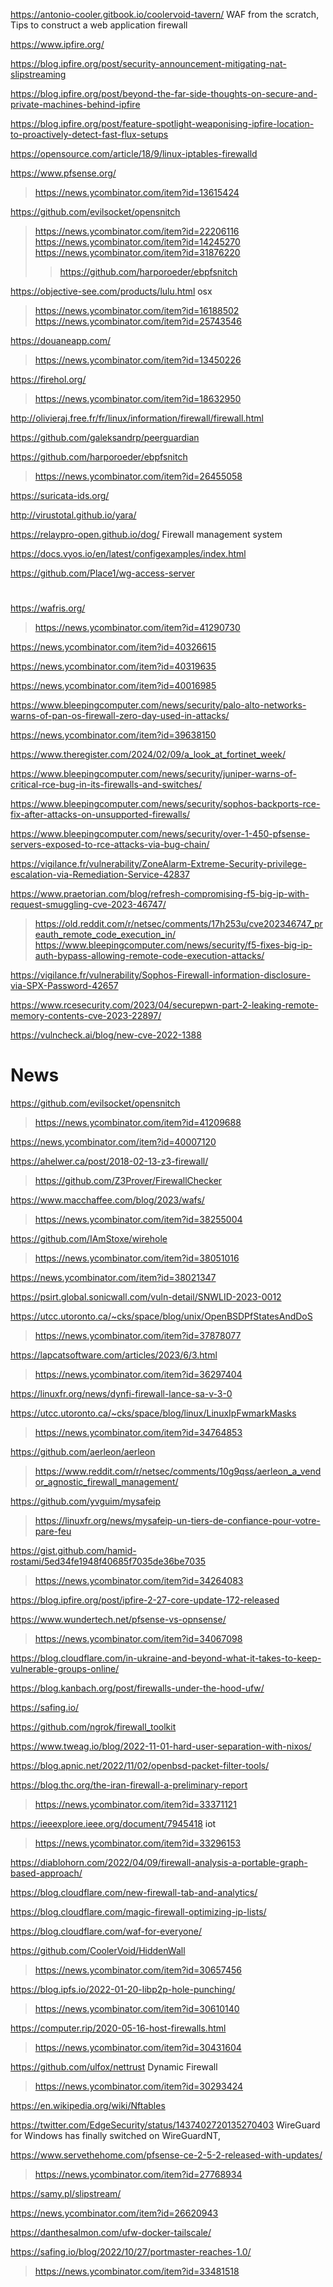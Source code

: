 https://antonio-cooler.gitbook.io/coolervoid-tavern/ WAF from the scratch, Tips to construct a web application firewall

https://www.ipfire.org/

https://blog.ipfire.org/post/security-announcement-mitigating-nat-slipstreaming

https://blog.ipfire.org/post/beyond-the-far-side-thoughts-on-secure-and-private-machines-behind-ipfire

https://blog.ipfire.org/post/feature-spotlight-weaponising-ipfire-location-to-proactively-detect-fast-flux-setups

https://opensource.com/article/18/9/linux-iptables-firewalld

https://www.pfsense.org/
> https://news.ycombinator.com/item?id=13615424

https://github.com/evilsocket/opensnitch
> https://news.ycombinator.com/item?id=22206116
> https://news.ycombinator.com/item?id=14245270
> https://news.ycombinator.com/item?id=31876220
> > https://github.com/harporoeder/ebpfsnitch

https://objective-see.com/products/lulu.html osx
> https://news.ycombinator.com/item?id=16188502
> https://news.ycombinator.com/item?id=25743546

https://douaneapp.com/
> https://news.ycombinator.com/item?id=13450226

https://firehol.org/
> https://news.ycombinator.com/item?id=18632950

http://olivieraj.free.fr/fr/linux/information/firewall/firewall.html

https://github.com/galeksandrp/peerguardian

https://github.com/harporoeder/ebpfsnitch
> https://news.ycombinator.com/item?id=26455058

https://suricata-ids.org/

http://virustotal.github.io/yara/

https://relaypro-open.github.io/dog/ Firewall management system

https://docs.vyos.io/en/latest/configexamples/index.html

https://github.com/Place1/wg-access-server

#
https://wafris.org/
> https://news.ycombinator.com/item?id=41290730

https://news.ycombinator.com/item?id=40326615

https://news.ycombinator.com/item?id=40319635

https://news.ycombinator.com/item?id=40016985

https://www.bleepingcomputer.com/news/security/palo-alto-networks-warns-of-pan-os-firewall-zero-day-used-in-attacks/

https://news.ycombinator.com/item?id=39638150

https://www.theregister.com/2024/02/09/a_look_at_fortinet_week/

https://www.bleepingcomputer.com/news/security/juniper-warns-of-critical-rce-bug-in-its-firewalls-and-switches/

https://www.bleepingcomputer.com/news/security/sophos-backports-rce-fix-after-attacks-on-unsupported-firewalls/

https://www.bleepingcomputer.com/news/security/over-1-450-pfsense-servers-exposed-to-rce-attacks-via-bug-chain/

https://vigilance.fr/vulnerability/ZoneAlarm-Extreme-Security-privilege-escalation-via-Remediation-Service-42837

https://www.praetorian.com/blog/refresh-compromising-f5-big-ip-with-request-smuggling-cve-2023-46747/
> https://old.reddit.com/r/netsec/comments/17h253u/cve202346747_preauth_remote_code_execution_in/
> https://www.bleepingcomputer.com/news/security/f5-fixes-big-ip-auth-bypass-allowing-remote-code-execution-attacks/

https://vigilance.fr/vulnerability/Sophos-Firewall-information-disclosure-via-SPX-Password-42657

https://www.rcesecurity.com/2023/04/securepwn-part-2-leaking-remote-memory-contents-cve-2023-22897/

https://vulncheck.ai/blog/new-cve-2022-1388

# News
https://github.com/evilsocket/opensnitch
> https://news.ycombinator.com/item?id=41209688

https://news.ycombinator.com/item?id=40007120

https://ahelwer.ca/post/2018-02-13-z3-firewall/
> https://github.com/Z3Prover/FirewallChecker

https://www.macchaffee.com/blog/2023/wafs/
> https://news.ycombinator.com/item?id=38255004

https://github.com/IAmStoxe/wirehole
> https://news.ycombinator.com/item?id=38051016

https://news.ycombinator.com/item?id=38021347

https://psirt.global.sonicwall.com/vuln-detail/SNWLID-2023-0012

https://utcc.utoronto.ca/~cks/space/blog/unix/OpenBSDPfStatesAndDoS
> https://news.ycombinator.com/item?id=37878077

https://lapcatsoftware.com/articles/2023/6/3.html
> https://news.ycombinator.com/item?id=36297404

https://linuxfr.org/news/dynfi-firewall-lance-sa-v-3-0

https://utcc.utoronto.ca/~cks/space/blog/linux/LinuxIpFwmarkMasks
> https://news.ycombinator.com/item?id=34764853

https://github.com/aerleon/aerleon
> https://www.reddit.com/r/netsec/comments/10g9qss/aerleon_a_vendor_agnostic_firewall_management/

https://github.com/yvguim/mysafeip
> https://linuxfr.org/news/mysafeip-un-tiers-de-confiance-pour-votre-pare-feu

https://gist.github.com/hamid-rostami/5ed34fe1948f40685f7035de36be7035
> https://news.ycombinator.com/item?id=34264083

https://blog.ipfire.org/post/ipfire-2-27-core-update-172-released

https://www.wundertech.net/pfsense-vs-opnsense/
> https://news.ycombinator.com/item?id=34067098

https://blog.cloudflare.com/in-ukraine-and-beyond-what-it-takes-to-keep-vulnerable-groups-online/

https://blog.kanbach.org/post/firewalls-under-the-hood-ufw/

https://safing.io/

https://github.com/ngrok/firewall_toolkit

https://www.tweag.io/blog/2022-11-01-hard-user-separation-with-nixos/

https://blog.apnic.net/2022/11/02/openbsd-packet-filter-tools/

https://blog.thc.org/the-iran-firewall-a-preliminary-report
> https://news.ycombinator.com/item?id=33371121

https://ieeexplore.ieee.org/document/7945418 iot
> https://news.ycombinator.com/item?id=33296153

https://diablohorn.com/2022/04/09/firewall-analysis-a-portable-graph-based-approach/

https://blog.cloudflare.com/new-firewall-tab-and-analytics/

https://blog.cloudflare.com/magic-firewall-optimizing-ip-lists/

https://blog.cloudflare.com/waf-for-everyone/

https://github.com/CoolerVoid/HiddenWall
> https://news.ycombinator.com/item?id=30657456

https://blog.ipfs.io/2022-01-20-libp2p-hole-punching/
> https://news.ycombinator.com/item?id=30610140

https://computer.rip/2020-05-16-host-firewalls.html
> https://news.ycombinator.com/item?id=30431604

https://github.com/ulfox/nettrust Dynamic Firewall
> https://news.ycombinator.com/item?id=30293424

https://en.wikipedia.org/wiki/Nftables

https://twitter.com/EdgeSecurity/status/1437402720135270403 WireGuard for Windows has finally switched on WireGuardNT,

https://www.servethehome.com/pfsense-ce-2-5-2-released-with-updates/
> https://news.ycombinator.com/item?id=27768934

https://samy.pl/slipstream/

https://news.ycombinator.com/item?id=26620943

https://danthesalmon.com/ufw-docker-tailscale/

https://safing.io/blog/2022/10/27/portmaster-reaches-1.0/
> https://news.ycombinator.com/item?id=33481518